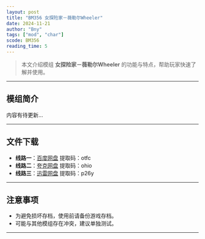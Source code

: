 ```yaml
---
layout: post
title: "BM356 女探险家－薇勒尔Wheeler"
date: 2024-11-21
author: "Bny"
tags: ["mod", "char"]
scode: BM356
reading_time: 5
---
```


> 本文介绍模组 **女探险家－薇勒尔Wheeler** 的功能与特点，帮助玩家快速了解并使用。

---

## 模组简介

内容有待更新...

---


## 文件下载
- **线路一**：[百度网盘](https://pan.baidu.com/s/1unGnqiqAa_FN3tiJTLxzrw?pwd=otfc)  提取码：otfc  
- **线路二**：[夸克网盘](https://pan.quark.cn/s/b027669bca2c?pwd=ohio)  提取码：ohio  
- **线路三**：[迅雷网盘](https://pan.xunlei.com/s/VOCCbVr5QNZoOrhJ3-A82dkKA1?pwd=p26y)  提取码：p26y  

---

## 注意事项
- 为避免损坏存档，使用前请备份游戏存档。
- 可能与其他模组存在冲突，建议单独测试。

---

